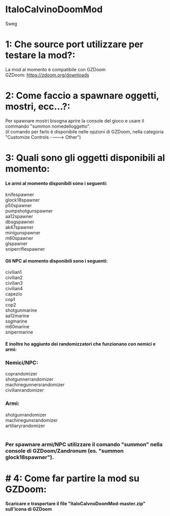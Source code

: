 # ItaloCalvinoDoomMod
Sweg
# 1: Che source port utilizzare per testare la mod?:
La mod al momento è compatibile con GZDoom<br>
GZDoom: https://zdoom.org/downloads<br>
# 2: Come faccio a spawnare oggetti, mostri, ecc...?:
Per spawnare mostri bisogna aprire la console del gioco e usare il commando "summon nomedelloggetto".<br> 
(il comando per farlo è disponibile nelle opzioni di GZDoom, nella categoria "Customize Controls ----> Other")
# 3: Quali sono gli oggetti disponibili al momento:
<h4>Le armi al momento disponibili sono i seguenti:<br></h4>
   knifespawner<br>
   glock18spawner<br>
   p50spawner<br>
   pumpshotgunspawner<br>
   aa12spawner<br>
   dbsgspawner<br>
   ak47spawner<br>
   minigunspawner<br>
   m60spawner<br>
   glspawner<br>
   sniperriflespawner<br>
<h4>Gli NPC al momento disponibili sono i seguenti:<br></h4>
   civilian1<br>
   civilian2<br>
   civilian3<br>
   civilian4<br>
   capezio<br>
   cop1<br>
   cop2<br>
   shotgunmarine<br>
   aa12marine<br>
   ssgmarine<br>
   m60marine<br>
   snipermarine<br>
<h4>E inoltre ho aggiunto dei randomizzatori che funzionano con nemici e armi:<br></h4>
<h3>Nemici/NPC:<br></h3>
   coprandomizer<br>
   shotgunnerrandomizer<br>
   machinegunnersrandomizer<br>
   civilianrandomizer<br>
<h3>Armi:<br></h3>
   shotgunrandomizer<br>
   machinegunsrandomizer<br>
   artiliaryrandomizer<br>
<br><h3>Per spawnare armi/NPC utilizzare il comando "summon" nella console di GZDoom/Zandronum (es. "summon glock18spawner").</h3>
<h1># 4: Come far partire la mod su GZDoom:</h1>
<h4>Scaricare e trasportare il file "ItaloCalvnoDoomMod-master.zip" sull'icona di GZDoom</h4>

